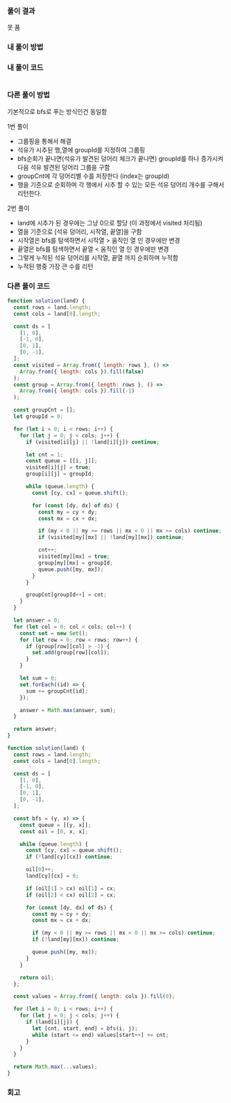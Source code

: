 ### 풀이 결과

못 품

### 내 풀이 방법

### 내 풀이 코드

```js

```

### 다른 풀이 방법

기본적으로 bfs로 푸는 방식인건 동일함

1번 풀이

- 그룹핑을 통해서 해결
- 석유가 시추된 행,열에 groupId를 지정하여 그룹핑
- bfs순회가 끝나면(석유가 발견된 덩어리 체크가 끝나면) groupId를 하나 증가시켜 다음 석유 발견된 덩어리 그룹을 구함
- groupCnt에 각 덩어리별 수를 저장한다 (index는 groupId)
- 행을 기준으로 순회하며 각 행에서 시추 할 수 있는 모든 석유 덩어리 개수를 구해서 리턴한다.

2번 풀이

- land에 시추가 된 경우에는 그냥 0으로 할당 (이 과정에서 visited 처리됨)
- 열을 기준으로 [석유 덩어리, 시작열, 끝열]을 구함
- 시작열은 bfs를 탐색하면서 시작열 > 움직인 열 인 경우에만 변경
- 끝열은 bfs를 탐색하면서 끝열 < 움직인 열 인 경우에만 변경
- 그렇게 누적된 석유 덩어리를 시작열, 끝열 까지 순회하며 누적함
- 누적된 행중 가장 큰 수를 리턴

### 다른 풀이 코드

```js
function solution(land) {
  const rows = land.length;
  const cols = land[0].length;

  const ds = [
    [1, 0],
    [-1, 0],
    [0, 1],
    [0, -1],
  ];
  const visited = Array.from({ length: rows }, () =>
    Array.from({ length: cols }).fill(false)
  );
  const group = Array.from({ length: rows }, () =>
    Array.from({ length: cols }).fill(-1)
  );

  const groupCnt = [];
  let groupId = 0;

  for (let i = 0; i < rows; i++) {
    for (let j = 0; j < cols; j++) {
      if (visited[i][j] || !land[i][j]) continue;

      let cnt = 1;
      const queue = [[i, j]];
      visited[i][j] = true;
      group[i][j] = groupId;

      while (queue.length) {
        const [cy, cx] = queue.shift();

        for (const [dy, dx] of ds) {
          const my = cy + dy;
          const mx = cx + dx;

          if (my < 0 || my >= rows || mx < 0 || mx >= cols) continue;
          if (visited[my][mx] || !land[my][mx]) continue;

          cnt++;
          visited[my][mx] = true;
          group[my][mx] = groupId;
          queue.push([my, mx]);
        }
      }

      groupCnt[groupId++] = cnt;
    }
  }

  let answer = 0;
  for (let col = 0; col < cols; col++) {
    const set = new Set();
    for (let row = 0; row < rows; row++) {
      if (group[row][col] > -1) {
        set.add(group[row][col]);
      }
    }

    let sum = 0;
    set.forEach((id) => {
      sum += groupCnt[id];
    });

    answer = Math.max(answer, sum);
  }

  return answer;
}
```

```js
function solution(land) {
  const rows = land.length;
  const cols = land[0].length;

  const ds = [
    [1, 0],
    [-1, 0],
    [0, 1],
    [0, -1],
  ];

  const bfs = (y, x) => {
    const queue = [[y, x]];
    const oil = [0, x, x];

    while (queue.length) {
      const [cy, cx] = queue.shift();
      if (!land[cy][cx]) continue;

      oil[0]++;
      land[cy][cx] = 0;

      if (oil[1] > cx) oil[1] = cx;
      if (oil[2] < cx) oil[2] = cx;

      for (const [dy, dx] of ds) {
        const my = cy + dy;
        const mx = cx + dx;

        if (my < 0 || my >= rows || mx < 0 || mx >= cols) continue;
        if (!land[my][mx]) continue;

        queue.push([my, mx]);
      }
    }

    return oil;
  };

  const values = Array.from({ length: cols }).fill(0);

  for (let i = 0; i < rows; i++) {
    for (let j = 0; j < cols; j++) {
      if (land[i][j]) {
        let [cnt, start, end] = bfs(i, j);
        while (start <= end) values[start++] += cnt;
      }
    }
  }

  return Math.max(...values);
}
```

### 회고
